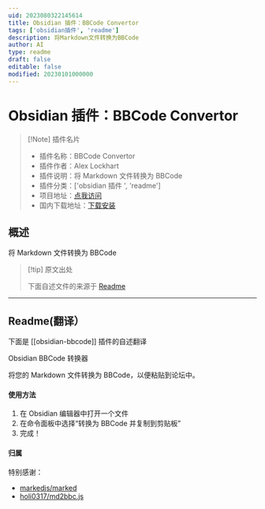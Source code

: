 ```yaml
---
uid: 2023080322145614
title: Obsidian 插件：BBCode Convertor
tags: ['obsidian插件', 'readme']
description: 将Markdown文件转换为BBCode
author: AI
type: readme
draft: false
editable: false
modified: 20230101000000
---
```


# Obsidian 插件：BBCode Convertor

> [!Note] 插件名片
> - 插件名称：BBCode Convertor
> - 插件作者：Alex Lockhart
> - 插件说明：将 Markdown 文件转换为 BBCode
> - 插件分类：['obsidian 插件 ', 'readme']
> - 项目地址：[点我访问](https://github.com/salockhart/obsidian-bbcode)
> - 国内下载地址：[下载安装](https://pkmer.cn/products/plugin/pluginMarket/?obsidian-bbcode)

## 概述

将 Markdown 文件转换为 BBCode

> [!tip] 原文出处
>
>下面自述文件的来源于 [Readme](https://ghproxy.net/https://raw.githubusercontent.com/salockhart/obsidian-bbcode/master/README.md)

---

## Readme(翻译）

下面是 [[obsidian-bbcode]] 插件的自述翻译

Obsidian BBCode 转换器

将您的 Markdown 文件转换为 BBCode，以便粘贴到论坛中。

#### 使用方法

1. 在 Obsidian 编辑器中打开一个文件
2. 在命令面板中选择“转换为 BBCode 并复制到剪贴板”
3. 完成！

#### 归属

特别感谢：

- [markedjs/marked](https://github.com/markedjs/marked)
- [holi0317/md2bbc.js](https://github.com/holi0317/md2bbc.js)



